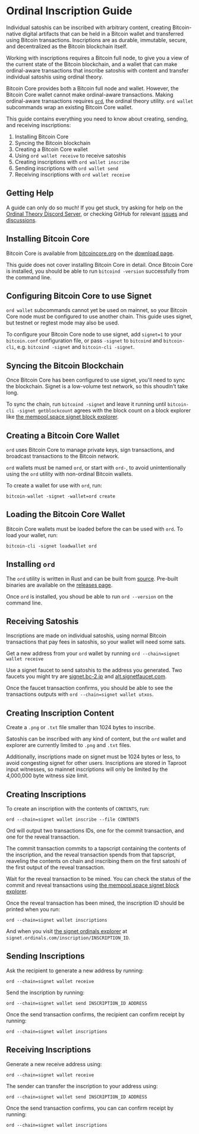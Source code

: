 Ordinal Inscription Guide
=========================

Individual satoshis can be inscribed with arbitrary content, creating
Bitcoin-native digital artifacts that can be held in a Bitcoin wallet and
transferred using Bitcoin transactions. Inscriptions are as durable, immutable,
secure, and decentralized as the Bitcoin blockchain itself.

Working with inscriptions requires a Bitcoin full node, to give you a view of
the current state of the Bitcoin blockchain, and a wallet that can make
ordinal-aware transactions that inscribe satoshis with content and transfer
individual satoshis using ordinal theory.

Bitcoin Core provides both a Bitcoin full node and wallet. However, the Bitcoin
Core wallet cannot make ordinal-aware transactions. Making ordinal-aware
transactions requires [`ord`](https://github.com/casey/ord), the ordinal theory
utility. `ord wallet` subcommands wrap an existing Bitcoin Core wallet.

This guide contains everything you need to know about creating, sending, and
receiving inscriptions:

1. Installing Bitcoin Core
2. Syncing the Bitcoin blockchain
3. Creating a Bitcoin Core wallet
4. Using `ord wallet receive` to receive satoshis
5. Creating inscriptions with `ord wallet inscribe`
6. Sending inscriptions with `ord wallet send`
7. Receiving inscriptions with `ord wallet receive`

Getting Help
------------

A guide can only do so much! If you get stuck, try asking for help on the
[Ordinal Theory Discord Server](https://discord.com/invite/87cjuz4FYg), or
checking GitHub for relevant [issues](https://github.com/casey/ord/issues) and
[discussions](https://github.com/casey/ord/discussions).

Installing Bitcoin Core
-----------------------

Bitcoin Core is available from [bitcoincore.org](https://bitcoincore.org/) on
the [download page](https://bitcoincore.org/en/download/).

This guide does not cover installing Bitcoin Core in detail. Once Bitcoin Core
is installed, you should be able to run `bitcoind -version` successfully from
the command line.

Configuring Bitcoin Core to use Signet
--------------------------------------

`ord wallet` subcommands cannot yet be used on mainnet, so your Bitcoin Core
node must be configured to use another chain. This guide uses signet, but
testnet or regtest mode may also be used.

To configure your Bitcoin Core node to use signet, add `signet=1` to your
`bitcoin.conf` configuration file, or pass `-signet` to `bitcoind` and
`bitcoin-cli`, e.g. `bitcoind -signet` and `bitcoin-cli -signet`.

Syncing the Bitcoin Blockchain
------------------------------

Once Bitcoin Core has been configured to use signet, you'll need to sync the
blockchain. Signet is a low-volume test network, so this shoudln't take long.

To sync the chain, run `bitcoind -signet` and leave it running until
`bitcoin-cli -signet getblockcount` agrees with the block count on a block
explorer like [the mempool.space signet block
explorer](https://mempool.space/signet).

Creating a Bitcoin Core Wallet
------------------------------

`ord` uses Bitcoin Core to manage private keys, sign transactions, and
broadcast transactions to the Bitcoin network.

`ord` wallets must be named `ord`, or start with `ord-`, to avoid
unintentionally using the `ord` utility with non-ordinal Bitcoin wallets.

To create a wallet for use with `ord`, run:

```
bitcoin-wallet -signet -wallet=ord create
```

Loading the Bitcoin Core Wallet
-------------------------------

Bitcoin Core wallets must be loaded before the can be used with `ord`. To load
your wallet, run:

```
bitcoin-cli -signet loadwallet ord
```

Installing `ord`
----------------

The `ord` utility is written in Rust and can be built from
[source](https://github.com/casey/ord). Pre-built binaries are available on the
[releases page](https://github.com/casey/ord/releases).

Once `ord` is installed, you shoud be able to run `ord --version` on the
command line.

Receiving Satoshis
------------------

Inscriptions are made on individual satoshis, using normal Bitcoin transactions
that pay fees in satoshis, so your wallet will need some sats.


Get a new address from your `ord` wallet by running `ord --chain=signet wallet
receive`

Use a signet faucet to send satoshis to the address you generated. Two faucets
you might try are [signet.bc-2.jp](https://signet.bc-2.jp/) and
[alt.signetfaucet.com](https://alt.signetfaucet.com/).

Once the faucet transaction confirms, you should be able to see the
transactions outputs with `ord --chain=signet wallet utxos`.

Creating Inscription Content
----------------------------

Create a `.png` or `.txt` file smaller than 1024 bytes to inscribe.

Satoshis can be inscribed with any kind of content, but the `ord` wallet and
explorer are currently limited to `.png` and `.txt` files.

Additionally, inscriptions made on signet must be 1024 bytes or less, to avoid
congesting signet for other users. Inscriptions are stored in Taproot input
witnesses, so mainnet inscriptions will only be limited by the 4,000,000 byte
witness size limit.

Creating Inscriptions
---------------------

To create an inscription with the contents of `CONTENTS`, run:

```
ord --chain=signet wallet inscribe --file CONTENTS
```

Ord will output two transactions IDs, one for the commit transaction, and one
for the reveal transaction.

The commit transaction commits to a tapscript containing the contents of the
inscription, and the reveal transaction spends from that tapscript, reaveling
the contents on chain and inscribing them on the first satoshi of the first
output of the reveal transaction.

Wait for the reveal transaction to be mined. You can check the status of the
commit and reveal transactions using  [the mempool.space signet block
explorer](https://mempool.space/signet).

Once the reveal transaction has been mined, the inscription ID should be
printed when you run:

```
ord --chain=signet wallet inscriptions
```

And when you visit [the signet ordinals explorer](https://signet.ordinals.com/)
at `signet.ordinals.com/inscription/INSCRIPTION_ID`.


Sending Inscriptions
--------------------

Ask the recipient to generate a new address by running:

```
ord --chain=signet wallet receive
```

Send the inscription by running:

```
ord --chain=signet wallet send INSCRIPTION_ID ADDRESS
```

Once the send transaction confirms, the recipient can confirm receipt by
running:

```
ord --chain=signet wallet inscriptions
```

Receiving Inscriptions
----------------------

Generate a new receive address using:

```
ord --chain=signet wallet receive
```

The sender can transfer the inscription to your address using:

```
ord --chain=signet wallet send INSCRIPTION_ID ADDRESS
```

Once the send transaction confirms, you can can confirm receipt by running:

```
ord --chain=signet wallet inscriptions
```
